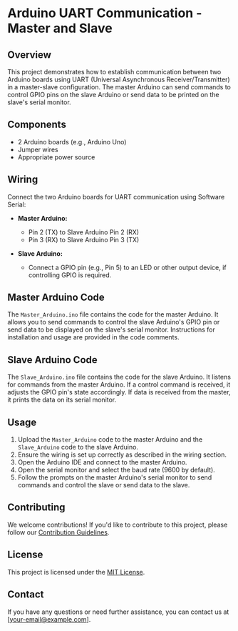 # Arduino UART Communication - Master and Slave

## Overview

This project demonstrates how to establish communication between two Arduino boards using UART (Universal Asynchronous Receiver/Transmitter) in a master-slave configuration. The master Arduino can send commands to control GPIO pins on the slave Arduino or send data to be printed on the slave's serial monitor.

## Components

- 2 Arduino boards (e.g., Arduino Uno)
- Jumper wires
- Appropriate power source

## Wiring

Connect the two Arduino boards for UART communication using Software Serial:

- **Master Arduino:**
  - Pin 2 (TX) to Slave Arduino Pin 2 (RX)
  - Pin 3 (RX) to Slave Arduino Pin 3 (TX)

- **Slave Arduino:**
  - Connect a GPIO pin (e.g., Pin 5) to an LED or other output device, if controlling GPIO is required.

## Master Arduino Code

The `Master_Arduino.ino` file contains the code for the master Arduino. It allows you to send commands to control the slave Arduino's GPIO pin or send data to be displayed on the slave's serial monitor. Instructions for installation and usage are provided in the code comments.

## Slave Arduino Code

The `Slave_Arduino.ino` file contains the code for the slave Arduino. It listens for commands from the master Arduino. If a control command is received, it adjusts the GPIO pin's state accordingly. If data is received from the master, it prints the data on its serial monitor.

## Usage

1. Upload the `Master_Arduino` code to the master Arduino and the `Slave_Arduino` code to the slave Arduino.
2. Ensure the wiring is set up correctly as described in the wiring section.
3. Open the Arduino IDE and connect to the master Arduino.
4. Open the serial monitor and select the baud rate (9600 by default).
5. Follow the prompts on the master Arduino's serial monitor to send commands and control the slave or send data to the slave.

## Contributing

We welcome contributions! If you'd like to contribute to this project, please follow our [Contribution Guidelines](CONTRIBUTING.md).

## License

This project is licensed under the [MIT License](LICENSE).

## Contact

If you have any questions or need further assistance, you can contact us at [your-email@example.com].

